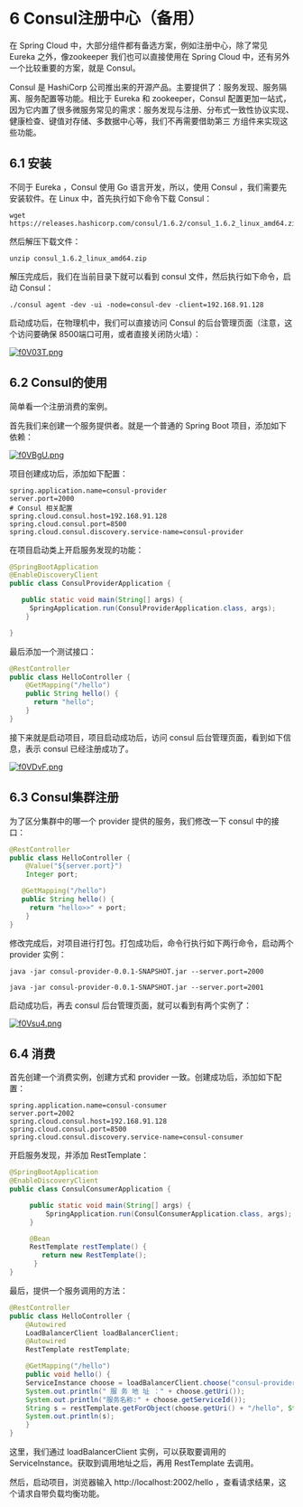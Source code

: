 # 6 Consul注册中心（备用）

在 Spring Cloud 中，大部分组件都有备选方案，例如注册中心，除了常见 Eureka 之外，像zookeeper 我们也可以直接使用在 Spring Cloud 中，还有另外一个比较重要的方案，就是 Consul。

Consul 是 HashiCorp 公司推出来的开源产品。主要提供了：服务发现、服务隔离、服务配置等功能。相比于 Eureka 和 zookeeper，Consul 配置更加一站式，因为它内置了很多微服务常见的需求：服务发现与注册、分布式一致性协议实现、健康检查、键值对存储、多数据中心等，我们不再需要借助第三  方组件来实现这些功能。

## 6.1 安装

不同于 Eureka ，Consul 使用 Go 语言开发，所以，使用 Consul ，我们需要先安装软件。在 Linux 中，首先执行如下命令下载 Consul：

```
wget https://releases.hashicorp.com/consul/1.6.2/consul_1.6.2_linux_amd64.zip
```

然后解压下载文件：

```
unzip consul_1.6.2_linux_amd64.zip
```

解压完成后，我们在当前目录下就可以看到 consul 文件，然后执行如下命令，启动 Consul：

```
./consul agent -dev -ui -node=consul-dev -client=192.168.91.128
```

启动成功后，在物理机中，我们可以直接访问 Consul 的后台管理页面（注意，这个访问要确保 8500端口可用，或者直接关闭防火墙）：

[![f0V03T.png](https://z3.ax1x.com/2021/08/12/f0V03T.png)](https://imgtu.com/i/f0V03T)



## 6.2 Consul的使用

简单看一个注册消费的案例。

首先我们来创建一个服务提供者。就是一个普通的 Spring Boot 项目，添加如下依赖：

[![f0VBgU.png](https://z3.ax1x.com/2021/08/12/f0VBgU.png)](https://imgtu.com/i/f0VBgU)

项目创建成功后，添加如下配置：

```properties
spring.application.name=consul-provider 
server.port=2000
# Consul 相关配置
spring.cloud.consul.host=192.168.91.128 
spring.cloud.consul.port=8500 
spring.cloud.consul.discovery.service-name=consul-provider
```

在项目启动类上开启服务发现的功能：

```java
@SpringBootApplication 
@EnableDiscoveryClient
public class ConsulProviderApplication {

   public static void main(String[] args) { 
     SpringApplication.run(ConsulProviderApplication.class, args);
    }

}
```

最后添加一个测试接口：

```java
@RestController
public class HelloController { 
    @GetMapping("/hello")
    public String hello() {
      return "hello";
    }
}
```

接下来就是启动项目，项目启动成功后，访问 consul 后台管理页面，看到如下信息，表示 consul 已经注册成功了。

[![f0VDvF.png](https://z3.ax1x.com/2021/08/12/f0VDvF.png)](https://imgtu.com/i/f0VDvF)

## 6.3 Consul集群注册

为了区分集群中的哪一个 provider 提供的服务，我们修改一下 consul 中的接口：

```java
@RestController
public class HelloController { 
    @Value("${server.port}")
    Integer port;

   @GetMapping("/hello")
   public String hello() {
     return "hello>>" + port;
    }
}
```

修改完成后，对项目进行打包。打包成功后，命令行执行如下两行命令，启动两个 provider 实例：

```
java -jar consul-provider-0.0.1-SNAPSHOT.jar --server.port=2000 

java -jar consul-provider-0.0.1-SNAPSHOT.jar --server.port=2001
```

启动成功后，再去 consul 后台管理页面，就可以看到有两个实例了：

[![f0Vsu4.png](https://z3.ax1x.com/2021/08/12/f0Vsu4.png)](https://imgtu.com/i/f0Vsu4)

## 6.4 消费

首先创建一个消费实例，创建方式和 provider 一致。创建成功后，添加如下配置：

```properties
spring.application.name=consul-consumer 
server.port=2002 
spring.cloud.consul.host=192.168.91.128 
spring.cloud.consul.port=8500
spring.cloud.consul.discovery.service-name=consul-consumer
```

开启服务发现，并添加 RestTemplate：

```java
@SpringBootApplication 
@EnableDiscoveryClient
public class ConsulConsumerApplication {

     public static void main(String[] args) { 
         SpringApplication.run(ConsulConsumerApplication.class, args);
     }

     @Bean
     RestTemplate restTemplate() { 
        return new RestTemplate();
      }
}
```

最后，提供一个服务调用的方法：

```java
@RestController
public class HelloController { 
    @Autowired
    LoadBalancerClient loadBalancerClient; 
    @Autowired
    RestTemplate restTemplate;

    @GetMapping("/hello") 
    public void hello() {
    ServiceInstance choose = loadBalancerClient.choose("consul-provider"); 
    System.out.println(" 服 务 地 址 ：" + choose.getUri()); 
    System.out.println("服务名称:" + choose.getServiceId());
    String s = restTemplate.getForObject(choose.getUri() + "/hello", String.class);
    System.out.println(s);
    }
}
```

这里，我们通过 loadBalancerClient 实例，可以获取要调用的 ServiceInstance。获取到调用地址之后，再用 RestTemplate 去调用。

然后，启动项目，浏览器输入 http://localhost:2002/hello ，查看请求结果，这个请求自带负载均衡功能。